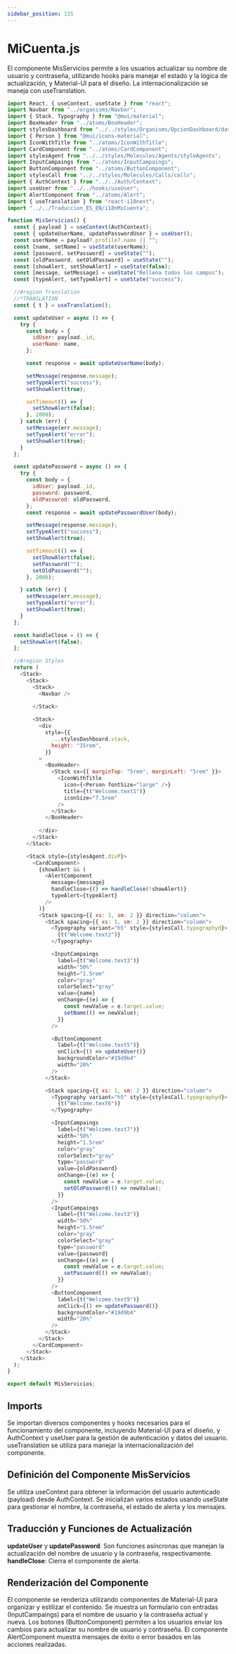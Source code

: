 ```yaml
---
sidebar_position: 115
---
```


# MiCuenta.js

El componente MisServicios permite a los usuarios actualizar su nombre de usuario y contraseña, utilizando hooks para manejar el estado y la lógica de actualización, y Material-UI para el diseño. La internacionalización se maneja con useTranslation.

```js
import React, { useContext, useState } from "react";
import Navbar from "../organisms/Navbar";
import { Stack, Typography } from "@mui/material";
import BoxHeader from "../atoms/BoxHeader";
import stylesDashboard from "../../styles/Organisms/OpcionDashboard/dasboard";
import { Person } from "@mui/icons-material";
import IconWithTitle from "../atoms/IconWithTitle";
import CardComponent from "../atoms/CardComponent";
import stylesAgent from "../../styles/Molecules/Agents/styleAgents";
import InputCampaings from "../atoms/InputCampaings";
import ButtonComponent from "../atoms/ButtonComponent";
import stylesCall from "../../styles/Molecules/Calls/calls";
import { AuthContext } from "../../Auth/Context";
import useUser from "../../hooks/useUser";
import AlertComponent from "../atoms/Alert";
import { useTranslation } from "react-i18next";
import "../../Traduccion_ES_EN/i18nMiCuenta";

function MisServicios() {
  const { payload } = useContext(AuthContext);
  const { updateUserName, updatePasswordUser } = useUser();
  const userName = payload?.profile?.name || "";
  const [name, setName] = useState(userName);
  const [password, setPassword] = useState("");
  const [oldPassword, setOldPassword] = useState("");
  const [showAlert, setShowAlert] = useState(false);
  const [message, setMessage] = useState("Rellena todos los campos");
  const [typeAlert, setTypeAlert] = useState("success");

  //#region Translation
  //*TRANSLATION
  const { t } = useTranslation();

  const updateUser = async () => {
    try {
      const body = {
        idUser: payload._id,
        userName: name,
      };

      const response = await updateUserName(body);

      setMessage(response.message);
      setTypeAlert("success");
      setShowAlert(true);

      setTimeout(() => {
        setShowAlert(false);
      }, 2000);
    } catch (err) {
      setMessage(err.message);
      setTypeAlert("error");
      setShowAlert(true);
    }
  };

  const updatePassword = async () => {
    try {
      const body = {
        idUser: payload._id,
        password: password,
        oldPasswrod: oldPassword,
      };
      const response = await updatePasswordUser(body);

      setMessage(response.message);
      setTypeAlert("success");
      setShowAlert(true);

      setTimeout(() => {
        setShowAlert(false);
        setPassword("");
        setOldPassword("");
      }, 2000);

    } catch (err) {
      setMessage(err.message);
      setTypeAlert("error");
      setShowAlert(true);
    }
  };

  const handleClose = () => {
    setShowAlert(false);
  };

  //#region Styles
  return (
    <Stack>
      <Stack>
        <Stack>
          <Navbar />
          
        </Stack>

        <Stack>
          <div
            style={{
              ...stylesDashboard.stack,
              height: "15rem",
            }}
          >
            <BoxHeader>
              <Stack sx={{ marginTop: "5rem", marginLeft: "5rem" }}>
                <IconWithTitle
                  icon={<Person fontSize="large" />}
                  title={t("Welcome.text1")}
                  iconSize="7.5rem"
                />
              </Stack>
            </BoxHeader>
            
          </div>
        </Stack>
      </Stack>

      <Stack style={stylesAgent.divP}>
        <CardComponent>
          {showAlert && (
            <AlertComponent
              message={message}
              handleClose={() => handleClose(!showAlert)}
              typeAlert={typeAlert}
            />
          )}
          <Stack spacing={{ xs: 1, sm: 2 }} direction="column">
            <Stack spacing={{ xs: 1, sm: 2 }} direction="column">
              <Typography variant="h5" style={stylesCall.typographyd}>
                {t("Welcome.text2")}
              </Typography>

              <InputCampaings
                label={t("Welcome.text3")}
                width="50%"
                height="1.5rem"
                color="gray"
                colorSelect="gray"
                value={name}
                onChange={(e) => {
                  const newValue = e.target.value;
                  setName(() => newValue);
                }}
              />

              <ButtonComponent
                label={t("Welcome.text5")}
                onClick={() => updateUser()}
                backgroundColor="#19d9b4"
                width="20%"
              />
            </Stack>

            <Stack spacing={{ xs: 1, sm: 2 }} direction="column">
              <Typography variant="h5" style={stylesCall.typographyd}>
                {t("Welcome.text6")}
              </Typography>

              <InputCampaings
                label={t("Welcome.text7")}
                width="50%"
                height="1.5rem"
                color="gray"
                colorSelect="gray"
                type="password"
                value={oldPassword}
                onChange={(e) => {
                  const newValue = e.target.value;
                  setOldPassword(() => newValue);
                }}
              />
              <InputCampaings
                label={t("Welcome.text3")}
                width="50%"
                height="1.5rem"
                color="gray"
                colorSelect="gray"
                type="password"
                value={password}
                onChange={(e) => {
                  const newValue = e.target.value;
                  setPassword(() => newValue);
                }}
              />
              <ButtonComponent
                label={t("Welcome.text9")}
                onClick={() => updatePassword()}
                backgroundColor="#19d9b4"
                width="20%"
              />
            </Stack>
          </Stack>
        </CardComponent>
      </Stack>
    </Stack>
  );
}

export default MisServicios;
```

## Imports

Se importan diversos componentes y hooks necesarios para el funcionamiento del componente, incluyendo Material-UI para el diseño, y AuthContext y useUser para la gestión de autenticación y datos del usuario.
useTranslation se utiliza para manejar la internacionalización del componente.

## Definición del Componente MisServicios

Se utiliza useContext para obtener la información del usuario autenticado (payload) desde AuthContext.
Se inicializan varios estados usando useState para gestionar el nombre, la contraseña, el estado de alerta y los mensajes.

## Traducción y Funciones de Actualización

**updateUser** y **updatePassword**: Son funciones asíncronas que manejan la actualización del nombre de usuario y la contraseña, respectivamente.
**handleClose**: Cierra el componente de alerta.

## Renderización del Componente

El componente se renderiza utilizando componentes de Material-UI para organizar y estilizar el contenido.
Se muestra un formulario con entradas (InputCampaings) para el nombre de usuario y la contraseña actual y nueva.
Los botones (ButtonComponent) permiten a los usuarios enviar los cambios para actualizar su nombre de usuario y contraseña.
El componente AlertComponent muestra mensajes de éxito o error basados en las acciones realizadas.

